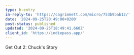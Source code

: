 ```yaml
---
type: h-entry
in-reply-to: 'https://cagrimmett.com/micro/753b9bab12/'
date: '2024-09-25T20:49:00+0200'
post-status: published
updated: '2024-09-25T18:49:41.660Z'
client_id: 'https://indiepass.app/'
---
```

Get Out 2: Chuck's Story
